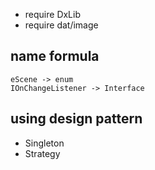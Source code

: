 - require DxLib
- require dat/image

## name formula

```
eScene -> enum
IOnChangeListener -> Interface
```

## using design pattern

- Singleton
- Strategy
